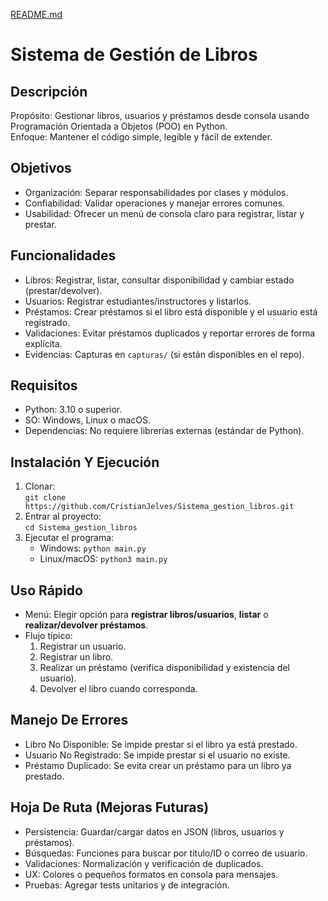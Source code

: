 [README.md](https://github.com/user-attachments/files/23059145/README.md)
# Sistema de Gestión de Libros

## Descripción
Propósito: Gestionar libros, usuarios y préstamos desde consola usando Programación Orientada a Objetos (POO) en Python.  
Enfoque: Mantener el código simple, legible y fácil de extender.

## Objetivos
- Organización: Separar responsabilidades por clases y módulos.
- Confiabilidad: Validar operaciones y manejar errores comunes.
- Usabilidad: Ofrecer un menú de consola claro para registrar, listar y prestar.

## Funcionalidades
- Libros: Registrar, listar, consultar disponibilidad y cambiar estado (prestar/devolver).
- Usuarios: Registrar estudiantes/instructores y listarlos.
- Préstamos: Crear préstamos si el libro está disponible y el usuario está registrado.
- Validaciones: Evitar préstamos duplicados y reportar errores de forma explícita.
- Evidencias: Capturas en `capturas/` (si están disponibles en el repo).


## Requisitos
- Python: 3.10 o superior.
- SO: Windows, Linux o macOS.
- Dependencias: No requiere librerías externas (estándar de Python).

## Instalación Y Ejecución
1. Clonar:  
   `git clone https://github.com/CristianJelves/Sistema_gestion_libros.git`
2. Entrar al proyecto:  
   `cd Sistema_gestion_libros`
3. Ejecutar el programa:  
   - Windows: `python main.py`  
   - Linux/macOS: `python3 main.py`

## Uso Rápido
- Menú: Elegir opción para **registrar libros/usuarios**, **listar** o **realizar/devolver préstamos**.
- Flujo típico:
  1. Registrar un usuario.
  2. Registrar un libro.
  3. Realizar un préstamo (verifica disponibilidad y existencia del usuario).
  4. Devolver el libro cuando corresponda.

## Manejo De Errores
- Libro No Disponible: Se impide prestar si el libro ya está prestado.
- Usuario No Registrado: Se impide prestar si el usuario no existe.
- Préstamo Duplicado: Se evita crear un préstamo para un libro ya prestado.

## Hoja De Ruta (Mejoras Futuras)
- Persistencia: Guardar/cargar datos en JSON (libros, usuarios y préstamos).
- Búsquedas: Funciones para buscar por título/ID o correo de usuario.
- Validaciones: Normalización y verificación de duplicados.
- UX: Colores o pequeños formatos en consola para mensajes.
- Pruebas: Agregar tests unitarios y de integración.
